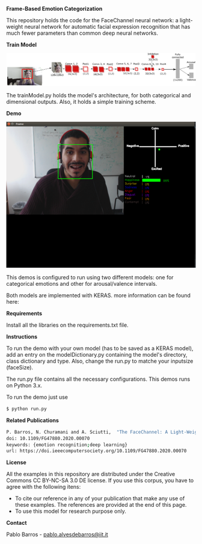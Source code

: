 **Frame-Based Emotion Categorization**



This repository holds the code for the FaceChannel neural network: a light-weight neural network for automatic facial expression recognition that has much fewer parameters than common deep neural networks. 


**Train Model**


![Screenshot](TrainedNetworks/Images/FaceChannel_v2.png)

The trainModel.py holds the model's architecture, for both categorical and dimensional outputs.
Also, it holds a simple training scheme.



**Demo**

![Screenshot](TrainedNetworks/Images/demo.png)

This demos is configured to run using two different models: one for categorical emotions and other for arousal/valence intervals.


Both models are implemented with KERAS. more information can be found here: <br>



****Requirements****

Install all the libraries on the requirements.txt file.

****Instructions****


To run the demo with your own model (has to be saved as a KERAS model), add an entry on the modelDictionary.py containing the model's directory, class dictionary and type. Also, change the run.py to matche your inputsize (faceSize).


The run.py file contains all the necessary configurations. This demos runs on Python 3.x.


To run the demo just use
```sh
$ python run.py

```

**Related Publications**


```sh
P. Barros, N. Churamani and A. Sciutti,  "The FaceChannel: A Light-Weight Deep Neural Network for Facial Expression Recognition.," in 2020 15th IEEE International Conference on Automatic Face and Gesture Recognition (FG 2020) (FG), Buenos Aires, undefined, AR, 2020 pp. 449-453.
doi: 10.1109/FG47880.2020.00070
keywords: {emotion recognition;deep learning}
url: https://doi.ieeecomputersociety.org/10.1109/FG47880.2020.00070

```


**License**

All the examples in this repository are distributed under the Creative Commons CC BY-NC-SA 3.0 DE license. If you use this corpus, you have to agree with the following itens:

- To cite our reference in any of your publication that make any use of these examples. The references are provided at the end of this page.
- To use this model for research purpose only.


**Contact**

Pablo Barros - pablo.alvesdebarros@iit.it




